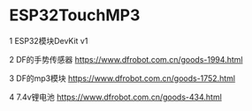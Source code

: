 # ESP32TouchMP3

1	ESP32模块DevKit v1

2	DF的手势传感器
https://www.dfrobot.com.cn/goods-1994.html

3	DF的mp3模块
https://www.dfrobot.com.cn/goods-1752.html

4	7.4v锂电池
https://www.dfrobot.com.cn/goods-434.html

